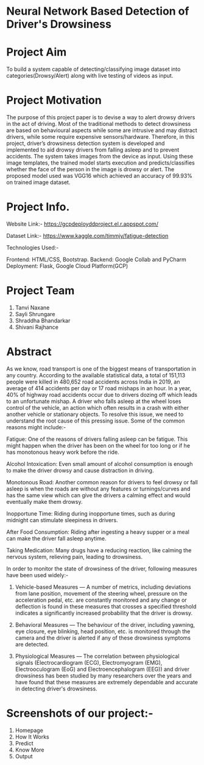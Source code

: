 # Neural Network Based Detection of Driver's Drowsiness

# Project Aim
To build a system capable of detecting/classifying image dataset into categories(Drowsy/Alert) along with live testing of videos as input.

# Project Motivation
The purpose of this project paper is to devise a way to alert drowsy drivers in the act of driving. Most of the traditional methods to detect drowsiness are based on behavioural aspects while some are intrusive and may distract drivers, while some require expensive sensors/hardware. Therefore, in this project, driver’s drowsiness detection system is developed and implemented to aid drowsy drivers from falling asleep and to prevent accidents. The system takes images from the device as input. Using these image templates, the trained model starts execution and predicts/classifies whether the face of the person in the image is drowsy or alert. The proposed model used was VGG16 which achieved an accuracy of 99.93\% on trained image dataset.


# Project Info.

Website Link:- https://gcpdeployddproject.el.r.appspot.com/

Dataset Link:- https://www.kaggle.com/timmjy/fatigue-detection

Technologies Used:-

Frontend: HTML/CSS, Bootstrap.
Backend: Google Collab and PyCharm
Deployment: Flask, Google Cloud Platform(GCP)


# Project Team

1. Tanvi Naxane
2. Sayli Shrungare
3. Shraddha Bhandarkar
4. Shivani Rajhance

# Abstract 
As we know, road transport is one of the biggest means of transportation in any country. According to the available statistical data, a total of 151,113 people were killed in 480,652 road accidents across India in 2019, an average of 414 accidents per day or 17 road mishaps in an hour. In a year, 40% of highway road accidents occur due to drivers dozing off which leads to an unfortunate mishap. A driver who falls asleep at the wheel loses control of the vehicle, an action which often results in a crash with either another vehicle or stationary objects. To resolve this issue, we need to understand the root cause of this pressing issue. Some of the common reasons might include:-

Fatigue: One of the reasons of drivers falling asleep can be fatigue. This might happen when the driver has been on the wheel for too long or if he has monotonous heavy work before the ride.

Alcohol Intoxication: Even small amount of alcohol consumption is enough to make the driver drowsy and cause distraction in driving.

Monotonous Road: Another common reason for drivers to feel drowsy or fall asleep is when the roads are without any features or turnings/curves and has the same view which can give the drivers a calming effect and would eventually make them drowsy.

Inopportune Time: Riding during inopportune times, such as during midnight can stimulate sleepiness in drivers.

After Food Consumption: Riding after ingesting a heavy supper or a meal can make the driver fall asleep anytime.

Taking Medication: Many drugs have a reducing reaction, like calming the nervous system, relieving pain, leading to drowsiness.
  
In order to monitor the state of drowsiness of the driver, following measures have been used widely:-

1. Vehicle-based Measures — A number of metrics, including deviations from lane position, movement of the steering wheel, pressure on the acceleration pedal, etc. are constantly monitored and any change or deflection is found in these measures that crosses a specified threshold indicates a significantly increased probability that the driver is drowsy.

2. Behavioral Measures — The behaviour of the driver, including yawning, eye closure, eye blinking, head position, etc. is monitored through the camera and the driver is alerted if any of these drowsiness symptoms are detected.

3. Physiological Measures — The correlation between physiological signals (Electrocardiogram (ECG), Electromyogram (EMG), Electrooculogram (EoG) and Electroencephalogram (EEG)) and driver drowsiness has been studied by many researchers over the years and have found that these measures are extremely dependable and accurate in detecting driver's drowsiness.

# Screenshots of our project:-

1. Homepage
2. How It Works
3. Predict
4. Know More
5. Output





